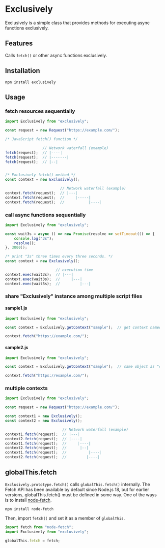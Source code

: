 # Exclusively
Exclusively is a simple class that provides methods for executing async functions exclusively.

## Features
Calls `fetch()` or other async functions exclusively.

## Installation
```shell
npm install exclusively
```

## Usage
### fetch resources sequentially
```javascript
import Exclusively from "exclusively";

const request = new Request("https://example.com/");

/* JavaScript fetch() function */

                 // Network waterfall (example)
fetch(request);  // |----|
fetch(request);  // |-------|
fetch(request);  // |--|


/* Exclusively fetch() method */
const context = new Exclusively();

                         // Network waterfall (example)
context.fetch(request);  // |---|
context.fetch(request);  //     |-----|
context.fetch(request);  //           |----|
```

### call async functions sequentially
```javascript
import Exclusively from "exclusively";

const wait3s = async () => new Promise(resolve => setTimeout(() => {
    console.log("3s");
    resolve();
}, 3000));

/* print "3s" three times every three seconds. */
const context = new Exclusively();

                       // execution time
context.exec(wait3s);  // |---|
context.exec(wait3s);  //     |---|
context.exec(wait3s);  //         |---|
```

### share "Exclusively" instance among multiple script files
#### sample1.js
```javascript
import Exclusively from "exclusively";

const context = Exclusively.getContext("sample");  // get context named "sample" (if it does not exist, it will be created)

context.fetch("https://example.com/");
```
#### sample2.js
```javascript
import Exclusively from "exclusively";

const context = Exclusively.getContext("sample");  // same object as "const context" in sample1.js

context.fetch("https://example.com/");
```

### multiple contexts
```javascript
import Exclusively from "exclusively";

const request = new Request("https://example.com/");

const context1 = new Exclusively();
const context2 = new Exclusively();

                          // Network waterfall (example)
context1.fetch(request);  // |---|
context2.fetch(request);  // |----|
context1.fetch(request);  //     |----|
context2.fetch(request);  //      |--|
context1.fetch(request);  //          |----|
context2.fetch(request);  //         |----|
```

## globalThis.fetch
`Exclusively.prototype.fetch()` calls `globalThis.fetch()` internally. The Fetch API has been available by default since Node.js 18, but for earlier versions, globalThis.fetch() must be defined in some way. One of the ways is to install [node-fetch](https://www.npmjs.com/package/node-fetch).
```shell
npm install node-fetch
```

Then, import `fetch()` and set it as a member of `globalThis`.
```javascript
import fetch from "node-fetch";
import Exclusively from "exclusively";

globalThis.fetch = fetch;
```